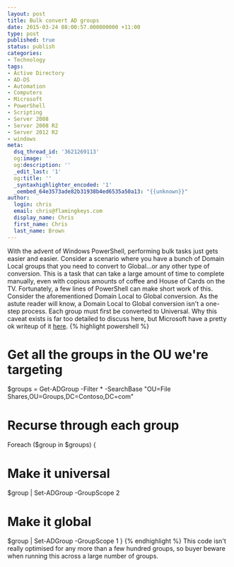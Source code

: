 ```yaml
---
layout: post
title: Bulk convert AD groups
date: 2015-03-24 08:00:57.000000000 +11:00
type: post
published: true
status: publish
categories:
- Technology
tags:
- Active Directory
- AD-DS
- Automation
- Computers
- Microsoft
- PowerShell
- Scripting
- Server 2008
- Server 2008 R2
- Server 2012 R2
- windows
meta:
  dsq_thread_id: '3621269113'
  og:image: ''
  og:description: ''
  _edit_last: '1'
  og:title: ''
  _syntaxhighlighter_encoded: '1'
  _oembed_64e3573ade82b31938b4ed6535a50a13: "{{unknown}}"
author:
  login: chris
  email: chris@flamingkeys.com
  display_name: Chris
  first_name: Chris
  last_name: Brown
---
```

With the advent of Windows PowerShell, performing bulk tasks just gets easier and easier. Consider a scenario where you have a bunch of Domain Local groups that you need to convert to Global...or any other type of conversion. This is a task that can take a large amount of time to complete manually, even with copious amounts of coffee and House of Cards on the TV. Fortunately, a few lines of PowerShell can make short work of this.
Consider the aforementioned Domain Local to Global conversion. As the astute reader will know, a Domain Local to Global conversion isn't a one-step process. Each group must first be converted to Universal. Why this caveat exists is far too detailed to discuss here, but Microsoft have a pretty ok writeup of it <a title="Group scope" href="https://technet.microsoft.com/en-us/library/cc755692(v=ws.10).aspx" target="_blank">here</a>.
{% highlight powershell %}
# Get all the groups in the OU we're targeting
$groups = Get-ADGroup -Filter * -SearchBase "OU=File Shares,OU=Groups,DC=Contoso,DC=com"
# Recurse through each group
Foreach ($group in $groups) {
  # Make it universal
  $group | Set-ADGroup -GroupScope 2
  # Make it global
  $group | Set-ADGroup -GroupScope 1
}
{% endhighlight %}
This code isn't really optimised for any more than a few hundred groups, so buyer beware when running this across a large number of groups.
